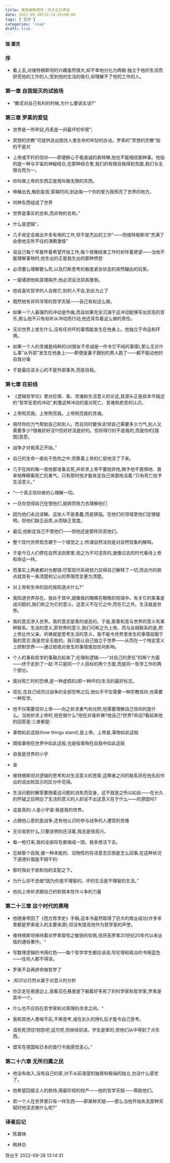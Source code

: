 ```yaml
---
title: 维特根斯坦传：天才之为责任
date: 2022-09-28T13:14:31+08:00
tags: ['哲学']
categories: 'read'
draft: true
---
```


**瑞·蒙克**


### 序

* 看上去,对维特根斯坦的兴趣虽然很大,却不幸地分化为两极:独立于他的生活而研究他的工作的人;受到他的生活的吸引,却理解不了他的工作的人。


### 第一章 自我毁灭的试验场

* “撒谎对自己有利的时候,为什么要说实话?”



### 第三章 罗素的爱徒

* 世界是一所牢狱,丹麦是一间最坏的牢房”;

* 冥想的宗教”可提供逃出困住人类生命的牢狱的办法。罗素的“冥想的宗教”指的不是对

* 上帝或不朽的信仰——即便醉心于极虔诚的奥特琳,他也不能相信那种事。他指的是一种与宇宙的神秘结合,在那种结合里,我们的有限自我得到克服,我们与无限合而为一。

* 你叫做上帝的东西正是我叫做无限的东西。

* 伸展出去,触到星辰,穿越时间,到达每一个你的爱为我照亮了世界的地方。


* 何种东西组成了世界

* 世界是事实的总和,而非物的总和。”


* 什么是逻辑”。

* 几乎肯定会做出许多有用的工作,但不是杰出的工作”——而维特根斯坦“充满了会使他无所不往的沸腾激情”

* 说自己每个早晨怀着希望开始工作,每个夜晚结束工作时却伴着绝望——当他不能理解事物时,他生出的正是我生出的那种愤怒

* 必须要么理解要么死,以及打断思考的极度紧张状态的突然蹦出的玩笑。

* 一面墙把他和真理隔开,他必须设法将其推倒。

* 他说喜欢哲学的人会做它,别的人不会,到此为止了

* 既然他有非同寻常的哲学天赋——自己有权这么做。

* 如果一个人最强烈的冲动是作曲,而且如果完全沉溺于这冲动能够写出崇高的音乐,那么他不只有权听从冲动而行动,他还背负着这么做的责任。


* 无论世界上发生什么,没有任何坏的事情能发生在他身上。他独立于命运和环境。

* 如果一个人的灵魂是纯粹的(对朋友不忠诚是一件令它不纯的事情),那么无论什么事“从外部”发生在他身上——即便是妻子跟别的男人跑了——都不能动他的自我分毫

* 于是最应该关心的不是外部事务,而是自我。


### 第七章 在前线

* 《逻辑哲学论》里对伦理、美、灵魂和生活意义的论述,其源头正是叔本华描述的“哲学反思的冲动”,刺激这种冲动的是对死亡、苦难和悲苦的认识。


* 上帝照亮我。上帝照亮我。上帝照亮我的灵魂。

* 用尽你的力气帮助自己和别人。而且同时要快活!但自己需要多少力气,别人又需要多少?很难好好活!!!但好好活是好的。但将得行的不是我的,而是你的[插图]意愿。

* 战争才对我真正开始。”

* 自己的生命一直处于危险之中,但靠着上帝的仁慈他活了下来。

* 几乎在岗的每一夜他都准备去死,并祈求上帝不要抛弃他,赐予他不畏惧地、直率地睁眼看死亡的勇气。只有那时他才能肯定自己体面地活着:“只有死亡给予生活意义。”

* “一个真正信仰者的心理解一切。

* 一旦你觉得自己在恨他们,就转而努力去理解他们

* 因为他们永远误解。这些人不是愚蠢,而是狭隘。在他们的领域里他们足够聪明。但他们缺乏品质,从而缺乏宽度。

* 最后,他断定自己不恨他们——但他还是那样厌恶他们。

* 整个现代世界观念建于一个错觉之上:所谓自然法则是对自然现象的解释。

* 于是今日人们停在自然法则那里,视之为不可违背的,就像过去的时代看待上帝和命运一样。

* 而事实上两者都对也都错:尽管现代系统努力显得自己解释了一切,而古代的观点就其有一条清楚和公认的界限而言更为清楚。

* 对上帝和生命的目的我知道点什么?”

* 我知道世界存在。我处于其中,就像我的眼睛在眼睛的视域中。有关它的某事是成问题的,我们称之为它的意义。这意义不在它之中,而在它之外。生活就是世界。

* 我的意志渗入世界。我的意志是善的或恶的。于是,那善和恶与世界的意义有某种联系。生活的意义,即世界的意义,我们可称之为上帝。而与此相联系的是,把上帝比作父亲。祈祷就是思考生活的意义。我不能令世界里发生的事情屈服于我的意志:我是完全无能的。我只能让自己独立于世界——从而在一个特定意义上控制世界——通过拒绝对发生的事情施加任何影响。

* 个人的事和哲学的事融合起来了;伦理和逻辑——“对自己的责任”的两个方面——终于走到了一起:不只是同一个人目标的两个方面,而是同一哲学工作的两个部分。

* 面对死亡时的恐惧,是一种虚假的(即一种坏的)生活的最好标志。

* 现在,在自己经历过战争的全部恐怖之后,他似乎不仅需要一种宗教信仰,也需要一种哲学。

* 他不仅需要信仰上帝——向之祈求勇气和光照;他需要理解自己信仰的是什么。当他祈求上帝时,他在做什么?他在对谁祈祷?他自己?世界?命运?看起来他的回答是:三者都是:

* 事物如此这般(how things stand),是上帝。上帝是,事物如此这般

* 既指事物在世界中如此这般,也是指事物在自我中如此这般

* 自我是世界的小宇

* 宙

* 维特根斯坦对逻辑的思考和对生活意义的思索,这两者之间的联系将在他先前作出的说出和显示的区分中觅得。

* 生活问题的解答要随着这问题的消失而现身。这不就是之所以如此——在长久的怀疑之后明白了生活的意义的人却说不出这意义在于什么——的原因吗?

* 这是真的:人是小宇宙:我是我的世界。

* 占据他心思的是战争,还有他认识的参与战争的人遭受的苦难

* 无论收到什么,只要说明你还活着,我总是很高兴。

* 每一枪打来,我的全部存在都缩成一团。我多想活下去。

* 忘掉那个自我,被一种本能的、动物性的存活意志压倒是怎么回事,在这种状况下道德价值是不相干的:

* 那时我处于欲和怕的支配之下。

* 为什么你不去做?因为你是不理智的。坏的生活是不理智的生活。”

* 他向上帝祈求跟自己的软弱本性作斗争的力量


### 第二十三章 这个时代的黑暗

* 他随身带回了《西方哲学史》手稿,这本书虽然取得了巨大的商业成功(许多年里都是罗素收入的主要来源),但没有提高他作为哲学家的声誉。

* 维特根斯坦保持着对罗素智性之敏锐的钦佩,但厌恶罗素20世纪20年代以来出版的通俗著作。“

* 写数理逻辑的书用红色——每个哲学学生都应该读;写伦理和政治的书用蓝色——任何人都不得读。
 

* 罗素不会再拼命做哲学了

* ,知识论已然从属于对意义的分析

* 你正走在悬崖边上,我看见在悬崖底下躺着好多死了的科学家和哲学家,罗素是其中一个。

* 什么也不应挡在哲学家和对真理的寻求之间。“

* 我和其他人畏缩不前,不再思考,或在长久的挣扎后才能令自己思考。

* 请死死顶住!抱怨吧,诅咒吧,但继续前进。学生是笨的,但他们从中得到了点东西。

* 盟军在德国和日本的兽行令我感觉恶心。”



### 第二十六章 无所归属之民

* 他没有收入,没有自己的家,对于从前渴望的独居和极端的独立,也没什么感觉了。

* 他希望回报主人的款待,用最珍视的财产——他的哲学天赋——帮助他们。

* 若一个人在世界里只有一样东西——即某种天赋——那么当他开始失去那种天赋时他该去做什么呢?”


### 译者后记

* 陈嘉映

* 韩林合

导出于 2022-09-28 13:14:31

